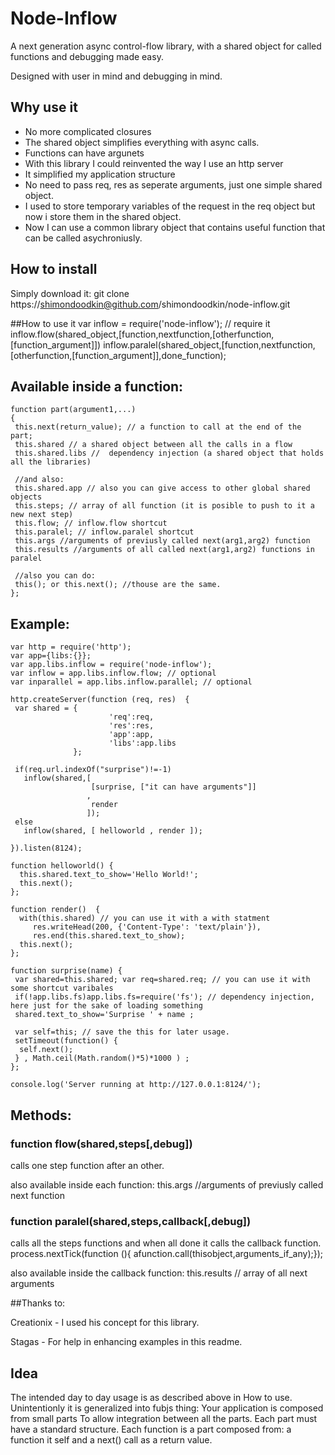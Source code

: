 # Node-Inflow
A next generation async control-flow library,
with a shared object for called functions
and debugging made easy.
  
Designed with user in mind
and debugging in mind.

## Why use it
* No more complicated closures
* The shared object simplifies everything with async calls.
* Functions can have argunets
* With this library I could reinvented the way I use an http server
* It simplified my  application structure
* No need to pass req, res as seperate arguments, just one simple shared object.
* I used to store temporary variables of the request in the req object but now i store them in the shared object.
* Now I can use a common library object that contains useful function that can be called asychroniusly.

## How to install
Simply download it:
    git clone https://shimondoodkin@github.com/shimondoodkin/node-inflow.git

##How to use it
    var inflow = require('node-inflow'); // require it
    inflow.flow(shared_object,[function,nextfunction,[otherfunction,[function_argument]])
    inflow.paralel(shared_object,[function,nextfunction,[otherfunction,[function_argument]],done_function);

## Available inside a function:
    function part(argument1,...)
    {
     this.next(return_value); // a function to call at the end of the part;
     this.shared // a shared object between all the calls in a flow
     this.shared.libs //  dependency injection (a shared object that holds all the libraries)
     
     //and also:
     this.shared.app // also you can give access to other global shared objects
     this.steps; // array of all function (it is posible to push to it a new next step)
     this.flow; // inflow.flow shortcut
     this.paralel; // inflow.paralel shortcut
     this.args //arguments of previusly called next(arg1,arg2) function
     this.results //arguments of all called next(arg1,arg2) functions in paralel

     //also you can do:
     this(); or this.next(); //thouse are the same.
    };


## Example:
    var http = require('http');
    var app={libs:{}};
    var app.libs.inflow = require('node-inflow');
    var inflow = app.libs.inflow.flow; // optional
    var inparallel = app.libs.inflow.parallel; // optional
    
    http.createServer(function (req, res)  {
     var shared = { 
                          'req':req, 
                          'res':res, 
                          'app':app, 
                          'libs':app.libs
                  };
                        
     if(req.url.indexOf("surprise")!=-1)
       inflow(shared,[
                      [surprise, ["it can have arguments"]]
                     ,
                      render
                     ]);
     else
       inflow(shared, [ helloworld , render ]);
        
    }).listen(8124);
    
    function helloworld() {
      this.shared.text_to_show='Hello World!';
      this.next();
    };
    
    function render()  {
      with(this.shared) // you can use it with a with statment   
         res.writeHead(200, {'Content-Type': 'text/plain'}), 
         res.end(this.shared.text_to_show);     
      this.next();
    };
    
    function surprise(name) {
     var shared=this.shared; var req=shared.req; // you can use it with some shortcut varibales 
     if(!app.libs.fs)app.libs.fs=require('fs'); // dependency injection, here just for the sake of loading something
     shared.text_to_show='Surprise ' + name ;
     
     var self=this; // save the this for later usage.
     setTimeout(function() {
      self.next();
     } , Math.ceil(Math.random()*5)*1000 ) ;
    };
        
    console.log('Server running at http://127.0.0.1:8124/');

## Methods:

###  function flow(shared,steps[,debug])
calls one step function after an other.

also available inside each function:
 this.args //arguments of previusly called next function


###  function paralel(shared,steps,callback[,debug])
calls all the steps functions and when all done it calls the callback function.
    process.nextTick(function (){ afunction.call(thisobject,arguments_if_any);});

also available inside the callback function:
    this.results // array of all next arguments





##Thanks to:

Creationix - I used his concept for this library.

Stagas - For help in enhancing examples in this readme.


## Idea
The intended day to day usage is as described above in How to use.
Unintentionly it is generalized into fubjs thing: 
Your application is composed from small parts To allow integration between all the parts.
Each part must have a standard structure.
Each function is a part composed from: a function it self and a next() call as a return value.

